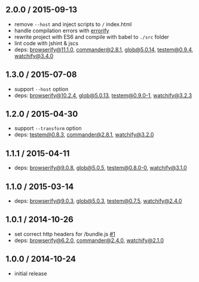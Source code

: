 ## 2.0.0 / 2015-09-13

* remove `--host` and inject scripts to `/` index.html
* handle compilation errors with [errorify](https://github.com/zertosh/errorify)
* rewrite project with ES6 and compile with babel to `./src` folder
* lint code with jshint & jscs
* deps: browserify@11.1.0, commander@2.8.1, glob@5.0.14, testem@0.9.4, watchify@3.4.0

## 1.3.0 / 2015-07-08

* support `--host` option
* deps: browserify@10.2.4, glob@5.0.13, testem@0.9.0-1, watchify@3.2.3

## 1.2.0 / 2015-04-30

* support `--transform` option
* deps: testem@0.8.3, commander@2.8.1, watchify@3.2.0

## 1.1.1 / 2015-04-11

* deps: browserify@9.0.8, glob@5.0.5, testem@0.8.0-0, watchify@3.1.0

## 1.1.0 / 2015-03-14

* deps: browserify@9.0.3, glob@5.0.3, testem@0.7.5, watchify@2.4.0

## 1.0.1 / 2014-10-26

* set correct http headers for /bundle.js [#1](https://github.com/alekseykulikov/browserify-test/issues/1)
* deps: browserify@6.2.0, commander@2.4.0, watchify@2.1.0

## 1.0.0 / 2014-10-24

* initial release

